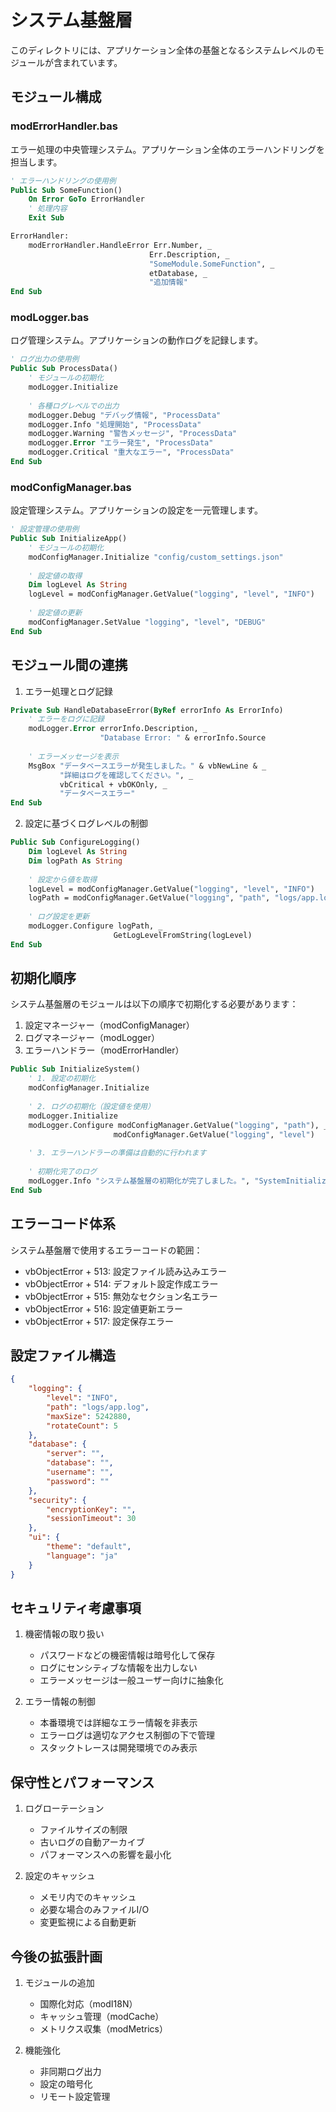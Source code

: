 # システム基盤層

このディレクトリには、アプリケーション全体の基盤となるシステムレベルのモジュールが含まれています。

## モジュール構成

### modErrorHandler.bas
エラー処理の中央管理システム。アプリケーション全体のエラーハンドリングを担当します。

```vb
' エラーハンドリングの使用例
Public Sub SomeFunction()
    On Error GoTo ErrorHandler
    ' 処理内容
    Exit Sub

ErrorHandler:
    modErrorHandler.HandleError Err.Number, _
                               Err.Description, _
                               "SomeModule.SomeFunction", _
                               etDatabase, _
                               "追加情報"
End Sub
```

### modLogger.bas
ログ管理システム。アプリケーションの動作ログを記録します。

```vb
' ログ出力の使用例
Public Sub ProcessData()
    ' モジュールの初期化
    modLogger.Initialize
    
    ' 各種ログレベルでの出力
    modLogger.Debug "デバッグ情報", "ProcessData"
    modLogger.Info "処理開始", "ProcessData"
    modLogger.Warning "警告メッセージ", "ProcessData"
    modLogger.Error "エラー発生", "ProcessData"
    modLogger.Critical "重大なエラー", "ProcessData"
End Sub
```

### modConfigManager.bas
設定管理システム。アプリケーションの設定を一元管理します。

```vb
' 設定管理の使用例
Public Sub InitializeApp()
    ' モジュールの初期化
    modConfigManager.Initialize "config/custom_settings.json"
    
    ' 設定値の取得
    Dim logLevel As String
    logLevel = modConfigManager.GetValue("logging", "level", "INFO")
    
    ' 設定値の更新
    modConfigManager.SetValue "logging", "level", "DEBUG"
End Sub
```

## モジュール間の連携

1. エラー処理とログ記録
```vb
Private Sub HandleDatabaseError(ByRef errorInfo As ErrorInfo)
    ' エラーをログに記録
    modLogger.Error errorInfo.Description, _
                    "Database Error: " & errorInfo.Source
    
    ' エラーメッセージを表示
    MsgBox "データベースエラーが発生しました。" & vbNewLine & _
           "詳細はログを確認してください。", _
           vbCritical + vbOKOnly, _
           "データベースエラー"
End Sub
```

2. 設定に基づくログレベルの制御
```vb
Public Sub ConfigureLogging()
    Dim logLevel As String
    Dim logPath As String
    
    ' 設定から値を取得
    logLevel = modConfigManager.GetValue("logging", "level", "INFO")
    logPath = modConfigManager.GetValue("logging", "path", "logs/app.log")
    
    ' ログ設定を更新
    modLogger.Configure logPath, _
                       GetLogLevelFromString(logLevel)
End Sub
```

## 初期化順序

システム基盤層のモジュールは以下の順序で初期化する必要があります：

1. 設定マネージャー（modConfigManager）
2. ログマネージャー（modLogger）
3. エラーハンドラー（modErrorHandler）

```vb
Public Sub InitializeSystem()
    ' 1. 設定の初期化
    modConfigManager.Initialize
    
    ' 2. ログの初期化（設定値を使用）
    modLogger.Initialize
    modLogger.Configure modConfigManager.GetValue("logging", "path"), _
                       modConfigManager.GetValue("logging", "level")
    
    ' 3. エラーハンドラーの準備は自動的に行われます
    
    ' 初期化完了のログ
    modLogger.Info "システム基盤層の初期化が完了しました。", "SystemInitialization"
End Sub
```

## エラーコード体系

システム基盤層で使用するエラーコードの範囲：

- vbObjectError + 513: 設定ファイル読み込みエラー
- vbObjectError + 514: デフォルト設定作成エラー
- vbObjectError + 515: 無効なセクション名エラー
- vbObjectError + 516: 設定値更新エラー
- vbObjectError + 517: 設定保存エラー

## 設定ファイル構造

```json
{
    "logging": {
        "level": "INFO",
        "path": "logs/app.log",
        "maxSize": 5242880,
        "rotateCount": 5
    },
    "database": {
        "server": "",
        "database": "",
        "username": "",
        "password": ""
    },
    "security": {
        "encryptionKey": "",
        "sessionTimeout": 30
    },
    "ui": {
        "theme": "default",
        "language": "ja"
    }
}
```

## セキュリティ考慮事項

1. 機密情報の取り扱い
   - パスワードなどの機密情報は暗号化して保存
   - ログにセンシティブな情報を出力しない
   - エラーメッセージは一般ユーザー向けに抽象化

2. エラー情報の制御
   - 本番環境では詳細なエラー情報を非表示
   - エラーログは適切なアクセス制御の下で管理
   - スタックトレースは開発環境でのみ表示

## 保守性とパフォーマンス

1. ログローテーション
   - ファイルサイズの制限
   - 古いログの自動アーカイブ
   - パフォーマンスへの影響を最小化

2. 設定のキャッシュ
   - メモリ内でのキャッシュ
   - 必要な場合のみファイルI/O
   - 変更監視による自動更新

## 今後の拡張計画

1. モジュールの追加
   - 国際化対応（modI18N）
   - キャッシュ管理（modCache）
   - メトリクス収集（modMetrics）

2. 機能強化
   - 非同期ログ出力
   - 設定の暗号化
   - リモート設定管理
